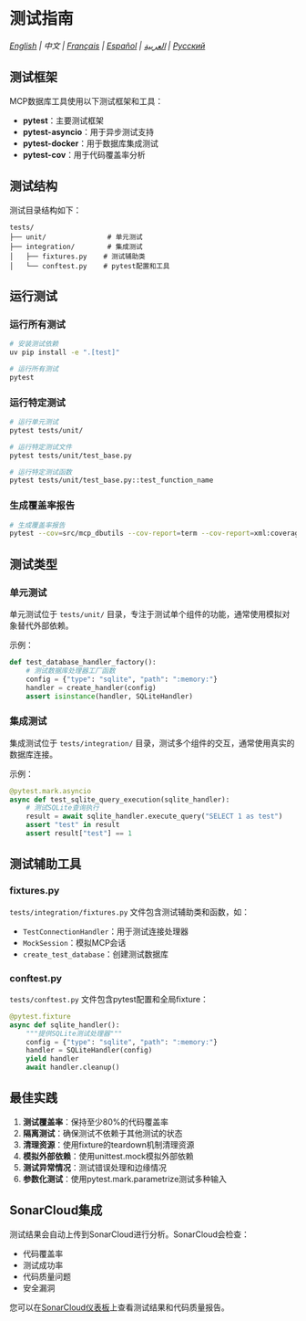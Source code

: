 # 测试指南

*[English](../../en/technical/testing.md) | 中文 | [Français](../../fr/technical/testing.md) | [Español](../../es/technical/testing.md) | [العربية](../../ar/technical/testing.md) | [Русский](../../ru/technical/testing.md)*

## 测试框架

MCP数据库工具使用以下测试框架和工具：

- **pytest**：主要测试框架
- **pytest-asyncio**：用于异步测试支持
- **pytest-docker**：用于数据库集成测试
- **pytest-cov**：用于代码覆盖率分析

## 测试结构

测试目录结构如下：

```
tests/
├── unit/               # 单元测试
├── integration/        # 集成测试
│   ├── fixtures.py    # 测试辅助类
│   └── conftest.py    # pytest配置和工具
```

## 运行测试

### 运行所有测试

```bash
# 安装测试依赖
uv pip install -e ".[test]"

# 运行所有测试
pytest
```

### 运行特定测试

```bash
# 运行单元测试
pytest tests/unit/

# 运行特定测试文件
pytest tests/unit/test_base.py

# 运行特定测试函数
pytest tests/unit/test_base.py::test_function_name
```

### 生成覆盖率报告

```bash
# 生成覆盖率报告
pytest --cov=src/mcp_dbutils --cov-report=term --cov-report=xml:coverage.xml tests/
```

## 测试类型

### 单元测试

单元测试位于 `tests/unit/` 目录，专注于测试单个组件的功能，通常使用模拟对象替代外部依赖。

示例：

```python
def test_database_handler_factory():
    # 测试数据库处理器工厂函数
    config = {"type": "sqlite", "path": ":memory:"}
    handler = create_handler(config)
    assert isinstance(handler, SQLiteHandler)
```

### 集成测试

集成测试位于 `tests/integration/` 目录，测试多个组件的交互，通常使用真实的数据库连接。

示例：

```python
@pytest.mark.asyncio
async def test_sqlite_query_execution(sqlite_handler):
    # 测试SQLite查询执行
    result = await sqlite_handler.execute_query("SELECT 1 as test")
    assert "test" in result
    assert result["test"] == 1
```

## 测试辅助工具

### fixtures.py

`tests/integration/fixtures.py` 文件包含测试辅助类和函数，如：

- `TestConnectionHandler`：用于测试连接处理器
- `MockSession`：模拟MCP会话
- `create_test_database`：创建测试数据库

### conftest.py

`tests/conftest.py` 文件包含pytest配置和全局fixture：

```python
@pytest.fixture
async def sqlite_handler():
    """提供SQLite测试处理器"""
    config = {"type": "sqlite", "path": ":memory:"}
    handler = SQLiteHandler(config)
    yield handler
    await handler.cleanup()
```

## 最佳实践

1. **测试覆盖率**：保持至少80%的代码覆盖率
2. **隔离测试**：确保测试不依赖于其他测试的状态
3. **清理资源**：使用fixture的teardown机制清理资源
4. **模拟外部依赖**：使用unittest.mock模拟外部依赖
5. **测试异常情况**：测试错误处理和边缘情况
6. **参数化测试**：使用pytest.mark.parametrize测试多种输入

## SonarCloud集成

测试结果会自动上传到SonarCloud进行分析。SonarCloud会检查：

- 代码覆盖率
- 测试成功率
- 代码质量问题
- 安全漏洞

您可以在[SonarCloud仪表板](https://sonarcloud.io/dashboard?id=donghao1393_mcp-dbutils)上查看测试结果和代码质量报告。